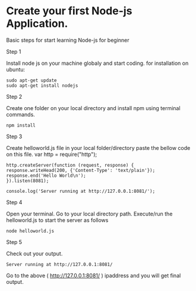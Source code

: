 # Create your first Node-js Application.
Basic steps for start learning Node-js for beginner 

Step 1

Install node js on your machine globaly and start coding.
for installation on ubuntu:
    
    sudo apt-get update
    sudo apt-get install nodejs

Step 2

Create one folder on your local directory and install npm using terminal commands.

    npm install

Step 3

Create helloworld.js file in your local folder/directory paste the bellow code on this file.
    var http = require("http");
   
    http.createServer(function (request, response) {
    response.writeHead(200, {'Content-Type': 'text/plain'});
    response.end('Hello World\n');
    }).listen(8081);
    
    console.log('Server running at http://127.0.0.1:8081/');

Step 4

Open your terminal. Go to your local directory path. Execute/run the helloworld.js to start the server as follows 

    node helloworld.js
    
Step 5 

Check out your output.

    Server running at http://127.0.0.1:8081/
    
Go to the above ( http://127.0.0.1:8081/ ) ipaddress and you will get final output.
